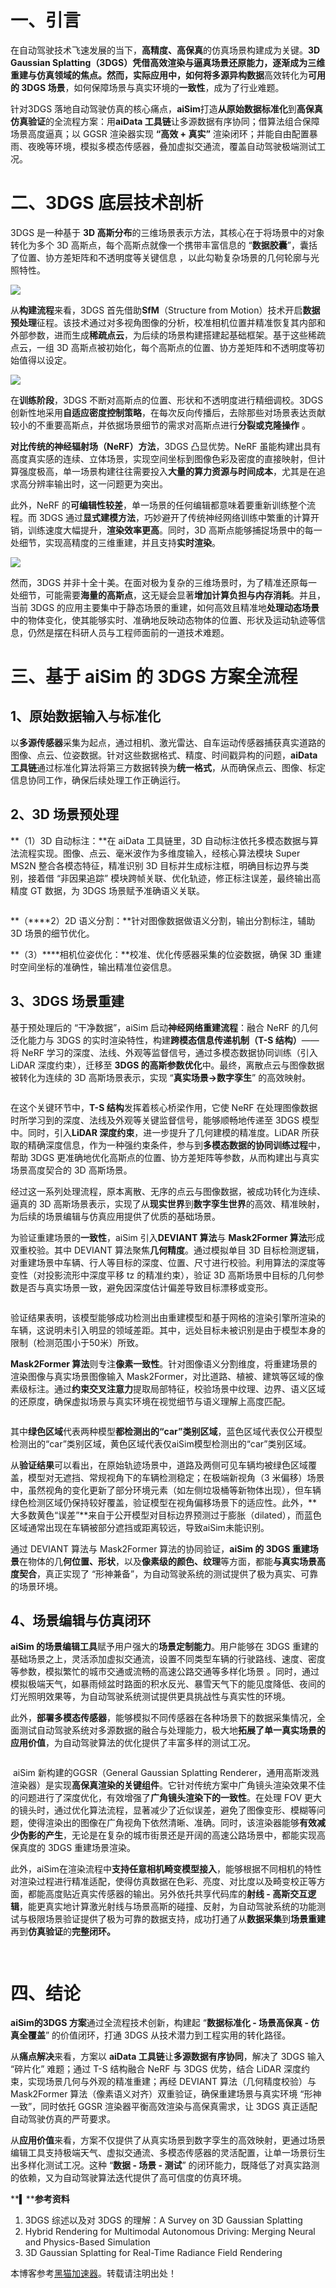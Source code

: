 # **一、引言**

在自动驾驶技术飞速发展的当下，**高精度、高保真**的仿真场景构建成为关键。**3D Gaussian Splatting（3DGS）**凭借高效渲染与逼真场景还原能力，逐渐成为三维重建与仿真领域的焦点。然而，实际应用中，如何将**多源异构数据**高效转化为**可用的 3DGS 场景**，如何保障场景与真实环境的**一致性**，成为了行业难题。

针对3DGS 落地自动驾驶仿真的核心痛点，**aiSim**打造**从原始数据标准化**到**高保真仿真验证**的全流程方案：用**aiData 工具链**让多源数据有序协同；借算法组合保障场景高度逼真；以 GGSR 渲染器实现 **“高效 + 真实”** 渲染闭环；并能自由配置暴雨、夜晚等环境，模拟多模态传感器，叠加虚拟交通流，覆盖自动驾驶极端测试工况。

# **二、3DGS 底层技术剖析**

3DGS 是一种基于 **3D 高斯分布**的三维场景表示方法，其核心在于将场景中的对象转化为多个 3D 高斯点，每个高斯点就像一个携带丰富信息的 “**数据胶囊**”，囊括了位置、协方差矩阵和不透明度等关键信息 ，以此勾勒复杂场景的几何轮廓与光照特性。

![](https://img2.fr-trading.com/0/5_722_4016651_500_310.jpg.webp)

从**构建流程**来看，3DGS 首先借助**SfM**（Structure from Motion）技术开启**数据预处理**征程。该技术通过对多视角图像的分析，校准相机位置并精准恢复其内部和外部参数，进而生成**稀疏点云**，为后续的场景构建搭建起基础框架。基于这些稀疏点云，一组 3D 高斯点被初始化，每个高斯点的位置、协方差矩阵和不透明度等初始值得以设定。

![](https://img2.fr-trading.com/0/5_294_3745277_600_132.jpg.webp)

在**训练阶段**，3DGS 不断对高斯点的位置、形状和不透明度进行精细调校。3DGS 创新性地采用**自适应密度控制策略**，在每次反向传播后，去除那些对场景表达贡献较小的不重要高斯点，并依据场景细节的需求对高斯点进行**分裂或克隆操作** 。

**对比传统的神经辐射场（NeRF）方法**，3DGS 凸显优势。NeRF 虽能构建出具有高度真实感的连续、立体场景，实现空间坐标到图像色彩及密度的直接映射，但计算强度极高，单一场景构建往往需要投入**大量的算力资源与时间成本**，尤其是在追求高分辨率输出时，这一问题更为突出。

此外，NeRF 的**可编辑性较差**，单一场景的任何编辑都意味着要重新训练整个流程。而 3DGS 通过**显式建模方法**，巧妙避开了传统神经网络训练中繁重的计算开销，训练速度大幅提升，**渲染效率更高**。同时，3D 高斯点能够捕捉场景中的每一处细节，实现高精度的三维重建，并且支持**实时渲染**。

![](https://img2.fr-trading.com/0/5_183_3739797_500_233.jpg.webp)

然而，3DGS 并非十全十美。在面对极为复杂的三维场景时，为了精准还原每一处细节，可能需要**海量的高斯点**，这无疑会显著**增加计算负担与内存消耗**。并且，当前 3DGS 的应用主要集中于静态场景的重建，如何高效且精准地**处理动态场景**中的物体变化，使其能够实时、准确地反映动态物体的位置、形状及运动轨迹等信息，仍然是摆在科研人员与工程师面前的一道技术难题。

# **三、基于 aiSim 的 3DGS 方案全流程**

## **1、原始数据输入与标准化**

以**多源传感器**采集为起点，通过相机、激光雷达、自车运动传感器捕获真实道路的图像、点云、位姿数据。针对这些数据格式、精度、时间戳异构的问题，**aiData 工具链**通过标准化算法将第三方数据转换为**统一格式**，从而确保点云、图像、标定信息协同工作，确保后续处理工作正确运行。

## **2、3D 场景预处理**

**（1）3D 自动标注：**在 aiData 工具链里，3D 自动标注依托多模态数据与算法流程实现。图像、点云、毫米波作为多维度输入，经核心算法模块 Super MS2N 整合各模态特征，精准识别 3D 目标并生成标注框，明确目标边界与类别，接着借 “非因果追踪” 模块跨帧关联、优化轨迹，修正标注误差，最终输出高精度 GT 数据，为 3DGS 场景赋予准确语义关联。

![]()

**（****2）2D 语义分割：**针对图像数据做语义分割，输出分割标注，辅助 3D 场景的细节优化。

**（3）****相机位姿优化：**校准、优化传感器采集的位姿数据，确保 3D 重建时空间坐标的准确性，输出精准位姿信息。

## **3、3DGS 场景重建**

基于预处理后的 “干净数据”，aiSim 启动**神经网络重建流程**：融合 NeRF 的几何泛化能力与 3DGS 的实时渲染特性，构建**跨模态信息传递机制（T-S 结构）**—— 将 NeRF 学习的深度、法线、外观等监督信号，通过多模态数据协同训练（引入 LiDAR 深度约束），迁移至 **3DGS 的高斯参数优化**中。最终，离散点云与图像数据被转化为连续的 3D 高斯场景表示，实现 “**真实场景→数字孪生**” 的高效映射。

![]()

在这个关键环节中，**T-S 结构**发挥着核心桥梁作用，它使 NeRF 在处理图像数据时所学习到的深度、法线及外观等关键监督信号，能够顺畅地传递至 3DGS 模型中。同时，引入**LiDAR 深度约束**，进一步提升了几何建模的精准度。LiDAR 所获取的精确深度信息，作为一种强约束条件，参与到**多模态数据的协同训练过程**中，帮助 3DGS 更准确地优化高斯点的位置、协方差矩阵等参数，从而构建出与真实场景高度契合的 3D 高斯场景。

经过这一系列处理流程，原本离散、无序的点云与图像数据，被成功转化为连续、逼真的 3D 高斯场景表示，实现了从**现实世界**到**数字孪生世界**的高效、精准映射，为后续的场景编辑与仿真应用提供了优质的基础场景。

为验证重建场景的**一致性**，aiSim 引入**DEVIANT 算法**与 **Mask2Former 算法**形成双重校验。其中 DEVIANT 算法聚焦**几何精度**。通过模拟单目 3D 目标检测逻辑，对重建场景中车辆、行人等目标的深度、位置、尺寸进行校验。利用算法的深度等变性（对投影流形中深度平移 tz 的精准约束），验证 3D 高斯场景中目标的几何参数是否与真实场景一致，避免因深度估计偏差导致目标漂移或变形。

![]()

验证结果表明，该模型能够成功检测出由重建模型和基于网格的渲染引擎所渲染的车辆，这说明未引入明显的领域差距。其中，远处目标未被识别是由于模型本身的限制（检测范围小于50米）所致。

**Mask2Former 算法**则专注**像素一致性**。针对图像语义分割维度，将重建场景的渲染图像与真实场景图像输入 Mask2Former，对比道路、植被、建筑等区域的像素级标注。通过**约束交叉注意力**提取局部特征，校验场景中纹理、边界、语义区域的还原度，确保虚拟场景与真实环境在视觉细节与语义理解上高度匹配。

![]()

其中**绿色区域**代表两种模型**都检测出的“car”类别区域**，蓝色区域代表仅公开模型检测出的“car”类别区域，黄色区域代表仅aiSim模型检测出的“car”类别区域。

从**验证结果**可以看出，在原始轨迹场景中，道路及两侧可见车辆均被绿色区域覆盖，模型对无遮挡、常规视角下的车辆检测稳定；在极端新视角（3 米偏移）场景中，虽然视角的变化更新了部分环境元素（如左侧垃圾桶等新物体出现），但车辆绿色检测区域仍保持较好覆盖，验证模型在视角偏移场景下的适应性。此外，**大多数黄色“误差”**来自于公开模型对目标边界预测过于膨胀（dilated），而蓝色区域通常出现在车辆被部分遮挡或距离较远，导致aiSim未能识别。

通过 DEVIANT 算法与 Mask2Former 算法的协同验证，**aiSim 的 3DGS 重建场景**在物体的几**何位置、形状**，以及**像素级的颜色、纹理**等方面，都能**与真实场景高度契合**，真正实现了 “形神兼备”，为自动驾驶系统的测试提供了极为真实、可靠的场景环境。

## **4、场景编辑与仿真闭环**

**aiSim 的场景编辑工具**赋予用户强大的**场景定制能力**。用户能够在 3DGS 重建的基础场景之上，灵活添加虚拟交通流，设置不同类型车辆的行驶路线、速度、密度等参数，模拟繁忙的城市交通或流畅的高速公路交通等多样化场景 。同时，通过模拟极端天气，如暴雨倾盆时路面的积水反光、暴雪天气下的能见度降低、夜间的灯光照明效果等，为自动驾驶系统测试提供更具挑战性与真实性的环境。

此外，**部署多模态传感器**，能够模拟不同传感器在各种场景下的数据采集情况，全面测试自动驾驶系统对多源数据的融合与处理能力，极大地**拓展了单一真实场景的应用价值**，为自动驾驶算法的优化提供了丰富多样的测试工况。

![]()

 aiSim 新构建的GGSR（General Gaussian Splatting Renderer，通用高斯泼溅渲染器）是实现**高保真渲染的关键组件**。它针对传统方案中广角镜头渲染效果不佳的问题进行了深度优化，有效增强了**广角镜头渲染下的一致性**。在处理 FOV 更大的镜头时，通过优化算法流程，显著减少了近似误差，避免了图像变形、模糊等问题，使得渲染出的图像在广角视角下依然清晰、准确。同时，该渲染器能够**有效减少伪影的产生**，无论是在复杂的城市街景还是开阔的高速公路场景中，都能实现高保真度的 3DGS 重建场景渲染。

此外，aiSim在渲染流程中**支持任意相机畸变模型接入**，能够根据不同相机的特性对渲染过程进行精准适配，使得仿真数据在色彩、亮度、对比度以及畸变校正等方面，都能高度贴近真实传感器的输出。另外依托共享代码库的**射线 - 高斯交互逻辑**，能更真实地计算激光射线与场景高斯的碰撞、反射，为自动驾驶系统的功能测试与极限场景验证提供了极为可靠的数据支持，成功打通了从**数据采集**到**场景重建**再到**仿真验证**的**完整闭环。**

![]()

![]()

# **四、结论**

**aiSim的3DGS 方案**通过全流程技术创新，构建起 “**数据标准化 - 场景高保真 - 仿真全覆盖**” 的价值闭环，打通 3DGS 从技术潜力到工程实用的转化路径。

从**痛点解决**来看，方案以 **aiData 工具链**让**多源数据有序协同**，解决了 3DGS 输入 “碎片化” 难题；通过 T-S 结构融合 NeRF 与 3DGS 优势，结合 LiDAR 深度约束，实现场景几何与外观的精准重建；再经 DEVIANT 算法（几何精度校验）与 Mask2Former 算法（像素语义对齐）双重验证，确保重建场景与真实环境 “形神一致”，同时依托 GGSR 渲染器平衡高效渲染与高保真需求，让 3DGS 真正适配自动驾驶仿真的严苛要求。

从**应用价值**来看，方案不仅提供了从真实场景到数字孪生的高效映射，更通过场景编辑工具支持极端天气、虚拟交通流、多模态传感器的灵活配置，让单一场景衍生出多样化测试工况。这种 “**数据 - 场景 - 测试**” 的闭环能力，既降低了对真实路测的依赖，又为自动驾驶算法迭代提供了高可信度的仿真环境。

**▍****参考资料**

1. 3DGS 综述以及对 3DGS 的理解：A Survey on 3D Gaussian Splatting
2. Hybrid Rendering for Multimodal Autonomous Driving: Merging Neural and Physics-Based Simulation
3. 3D Gaussian Splatting for Real-Time Radiance Field Rendering

本博客参考[黑猫加速器](https://heimaojiasuqi.com)。转载请注明出处！
